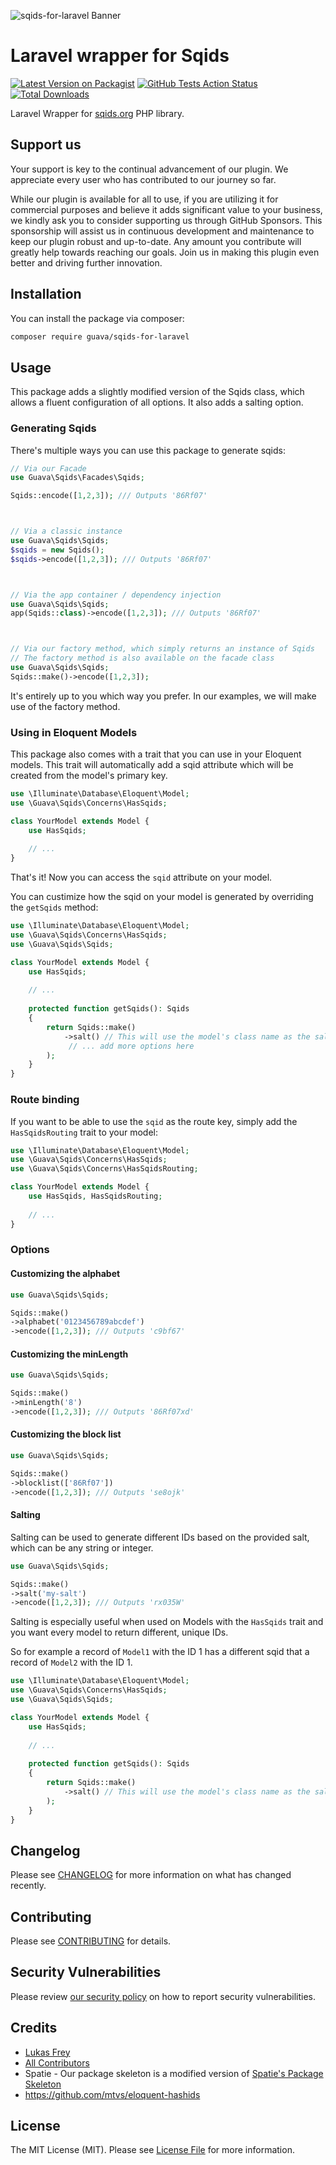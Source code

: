 ![sqids-for-laravel Banner](docs/images/banner.jpg)


# Laravel wrapper for Sqids

[![Latest Version on Packagist](https://img.shields.io/packagist/v/guavaCZ/sqids-for-laravel.svg?style=flat-square)](https://packagist.org/packages/guava/sqids-for-laravel)
[![GitHub Tests Action Status](https://img.shields.io/github/actions/workflow/status/guavaCZ/sqids-for-laravel/run-tests.yml?branch=main&label=tests&style=flat-square)](https://github.com/guava/sqids-for-laravel/actions?query=workflow%3Arun-tests+branch%3Amain)
[![Total Downloads](https://img.shields.io/packagist/dt/guavaCZ/sqids-for-laravel.svg?style=flat-square)](https://packagist.org/packages/guava/sqids-for-laravel)

Laravel Wrapper for [sqids.org](https://sqids.org) PHP library.

## Support us

Your support is key to the continual advancement of our plugin. We appreciate every user who has contributed to our journey so far.

While our plugin is available for all to use, if you are utilizing it for commercial purposes and believe it adds significant value to your business, we kindly ask you to consider supporting us through GitHub Sponsors. This sponsorship will assist us in continuous development and maintenance to keep our plugin robust and up-to-date. Any amount you contribute will greatly help towards reaching our goals. Join us in making this plugin even better and driving further innovation.

## Installation

You can install the package via composer:

```bash
composer require guava/sqids-for-laravel
```

## Usage
This package adds a slightly modified version of the Sqids class, which allows a fluent configuration of all options. It also adds a salting option.

### Generating Sqids
There's multiple ways you can use this package to generate sqids:
```php
// Via our Facade
use Guava\Sqids\Facades\Sqids;

Sqids::encode([1,2,3]); /// Outputs '86Rf07'



// Via a classic instance
use Guava\Sqids\Sqids;
$sqids = new Sqids();
$sqids->encode([1,2,3]); /// Outputs '86Rf07'



// Via the app container / dependency injection
use Guava\Sqids\Sqids;
app(Sqids::class)->encode([1,2,3]); /// Outputs '86Rf07'



// Via our factory method, which simply returns an instance of Sqids
// The factory method is also available on the facade class
use Guava\Sqids\Sqids;
Sqids::make()->encode([1,2,3]);
```

It's entirely up to you which way you prefer. In our examples, we will make use of the factory method.

### Using in Eloquent Models
This package also comes with a trait that you can use in your Eloquent models. This trait will automatically add a sqid attribute which will be created from the model's primary key.
```php
use \Illuminate\Database\Eloquent\Model;
use \Guava\Sqids\Concerns\HasSqids;

class YourModel extends Model {
    use HasSqids;
    
    // ...
}
````
That's it! Now you can access the `sqid` attribute on your model.

You can custimize how the sqid on your model is generated by overriding the `getSqids` method:
```php
use \Illuminate\Database\Eloquent\Model;
use \Guava\Sqids\Concerns\HasSqids;
use \Guava\Sqids\Sqids;

class YourModel extends Model {
    use HasSqids;
    
    // ...
    
    protected function getSqids(): Sqids
    {
        return Sqids::make()
            ->salt() // This will use the model's class name as the salt, so every model generates different IDs
             // ... add more options here
        );
    }
}
```

### Route binding
If you want to be able to use the `sqid` as the route key, simply add the `HasSqidsRouting` trait to your model:
```php
use \Illuminate\Database\Eloquent\Model;
use \Guava\Sqids\Concerns\HasSqids;
use \Guava\Sqids\Concerns\HasSqidsRouting;

class YourModel extends Model {
    use HasSqids, HasSqidsRouting;
    
    // ...
}
```

### Options

#### Customizing the alphabet
```php
use Guava\Sqids\Sqids;

Sqids::make()
->alphabet('0123456789abcdef')
->encode([1,2,3]); /// Outputs 'c9bf67'
```

#### Customizing the minLength
```php
use Guava\Sqids\Sqids;

Sqids::make()
->minLength('8')
->encode([1,2,3]); /// Outputs '86Rf07xd'
```

#### Customizing the block list
```php
use Guava\Sqids\Sqids;

Sqids::make()
->blocklist(['86Rf07'])
->encode([1,2,3]); /// Outputs 'se8ojk'
```

#### Salting
Salting can be used to generate different IDs based on the provided salt, which can be any string or integer.

```php
use Guava\Sqids\Sqids;

Sqids::make()
->salt('my-salt')
->encode([1,2,3]); /// Outputs 'rx035W'
```

Salting is especially useful when used on Models with the `HasSqids` trait and you want every model to return different, unique IDs.

So for example a record of `Model1` with the ID 1 has a different sqid that a record of `Model2` with the ID 1.
```php
use \Illuminate\Database\Eloquent\Model;
use \Guava\Sqids\Concerns\HasSqids;
use \Guava\Sqids\Sqids;

class YourModel extends Model {
    use HasSqids;
    
    // ...
    
    protected function getSqids(): Sqids
    {
        return Sqids::make()
            ->salt() // This will use the model's class name as the salt, so every model generates different IDs
        );
    }
}
```

## Changelog

Please see [CHANGELOG](CHANGELOG.md) for more information on what has changed recently.

## Contributing

Please see [CONTRIBUTING](CONTRIBUTING.md) for details.

## Security Vulnerabilities

Please review [our security policy](../../security/policy) on how to report security vulnerabilities.

## Credits

- [Lukas Frey](https://github.com/lukas-frey)
- [All Contributors](../../contributors)
- Spatie - Our package skeleton is a modified version of [Spatie's Package Skeleton](https://github.com/spatie/package-skeleton-laravel)
- https://github.com/mtvs/eloquent-hashids

## License

The MIT License (MIT). Please see [License File](LICENSE.md) for more information.
